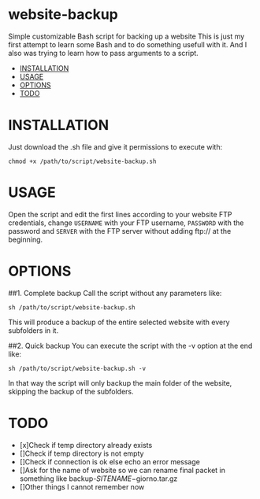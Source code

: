 # website-backup
Simple customizable Bash script for backing up a website
This is just my first attempt to learn some Bash and to do something usefull with it. And I also was trying to learn how to pass arguments to a script.

- [INSTALLATION](#installation)
- [USAGE](#usage)
- [OPTIONS](#options)
- [TODO](#todo)

# INSTALLATION

Just download the .sh file and give it permissions to execute with:

    chmod +x /path/to/script/website-backup.sh

# USAGE

Open the script and edit the first lines according to your website FTP credentials, change `USERNAME` with your FTP username, `PASSWORD` with the password and `SERVER` with the FTP server without adding ftp:// at the beginning.

    

# OPTIONS

##1. Complete backup
Call the script without any parameters like:

    sh /path/to/script/website-backup.sh
    
This will produce a backup of the entire selected website with every subfolders in it.


##2. Quick backup
You can execute the script with the -v option at the end like:

    sh /path/to/script/website-backup.sh -v
    
In that way the script will only backup the main folder of the website, skipping the backup of the subfolders.

# TODO
- [x]Check if temp directory already exists
- []Check if temp directory is not empty
- []Check if connection is ok else echo an error message
- []Ask for the name of website so we can rename final packet in something like backup-$SITENAME-$giorno.tar.gz
- []Other things I cannot remember now
